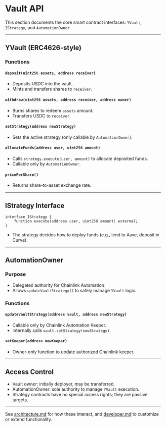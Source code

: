# Vault API

This section documents the core smart contract interfaces: `YVault`, `IStrategy`, and `AutomationOwner`.

---

## YVault (ERC4626-style)

### Functions

#### `deposit(uint256 assets, address receiver)`

* Deposits USDC into the vault.
* Mints and transfers shares to `receiver`.

#### `withdraw(uint256 assets, address receiver, address owner)`

* Burns shares to redeem `assets` amount.
* Transfers USDC to `receiver`.

#### `setStrategy(address newStrategy)`

* Sets the active strategy (only callable by `AutomationOwner`).

#### `allocateFunds(address user, uint256 amount)`

* Calls `strategy.execute(user, amount)` to allocate deposited funds.
* Callable only by `AutomationOwner`.

#### `pricePerShare()`

* Returns share-to-asset exchange rate.

---

## IStrategy Interface

```solidity
interface IStrategy {
    function execute(address user, uint256 amount) external;
}
```

* The strategy decides how to deploy funds (e.g., lend to Aave, deposit in Curve).

---

## AutomationOwner

### Purpose

* Delegated authority for Chainlink Automation.
* Allows `updateVaultStrategy()` to safely manage `YVault` logic.

### Functions

#### `updateVaultStrategy(address vault, address newStrategy)`

* Callable only by Chainlink Automation Keeper.
* Internally calls `vault.setStrategy(newStrategy)`.

#### `setKeeper(address newKeeper)`

* Owner-only function to update authorized Chainlink keeper.

---

## Access Control

* Vault owner: initially deployer, may be transferred.
* AutomationOwner: sole authority to manage `YVault` execution.
* Strategy contracts have no special access rights; they are passive targets.

---

See [architecture.md](architecture.md) for how these interact, and [developer.md](developer.md) to customize or extend functionality.
